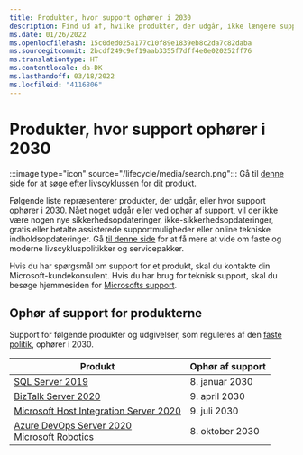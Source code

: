 ```yaml
---
title: Produkter, hvor support ophører i 2030
description: Find ud af, hvilke produkter, der udgår, ikke længere supporteres eller overgår fra generel support til udvidet support i 2030.
ms.date: 01/26/2022
ms.openlocfilehash: 15c0ded025a177c10f89e1839eb8c2da7c82daba
ms.sourcegitcommit: 2bcdf249c9ef19aab3355f7dff4e0e020252ff76
ms.translationtype: HT
ms.contentlocale: da-DK
ms.lasthandoff: 03/18/2022
ms.locfileid: "4116806"
---
```

# <a name="products-ending-support-in-2030"></a>Produkter, hvor support ophører i 2030

:::image type="icon" source="/lifecycle/media/search.png":::
Gå til [denne side](/lifecycle/products/) for at søge efter livscyklussen for dit produkt.

Følgende liste repræsenterer produkter, der udgår, eller hvor support ophører i 2030. Nået noget udgår eller ved ophør af support, vil der ikke være nogen nye sikkerhedsopdateringer, ikke-sikkerhedsopdateringer, gratis eller betalte assisterede supportmuligheder eller online tekniske indholdsopdateringer. Gå [til denne side](/lifecycle/overview/product-end-of-support-overview) for at få mere at vide om faste og moderne livscykluspolitikker og servicepakker.

Hvis du har spørgsmål om support for et produkt, skal du kontakte din Microsoft-kundekonsulent. Hvis du har brug for teknisk support, skal du besøge hjemmesiden for [Microsofts support](https://support.microsoft.com/contactus/?ws=support).





## <a name="products-reaching-end-of-support"></a>Ophør af support for produkterne

Support for følgende produkter og udgivelser, som reguleres af den [faste politik](/lifecycle/policies/fixed), ophører i 2030.

| Produkt | Ophør af support |
| --- | --- |
| [SQL Server 2019](/lifecycle/products/sql-server-2019?branch=live)<br> | 8. januar 2030 |
| [BizTalk Server 2020](/lifecycle/products/biztalk-server-2020?branch=live)<br> | 9. april 2030 |
| [Microsoft Host Integration Server 2020](/lifecycle/products/microsoft-host-integration-server-2020?branch=live)<br> | 9. juli 2030 |
| [Azure DevOps Server 2020](/lifecycle/products/azure-devops-server-2020?branch=live)<br>[Microsoft Robotics](/lifecycle/products/microsoft-robotics?branch=live)<br> | 8. oktober 2030 |


